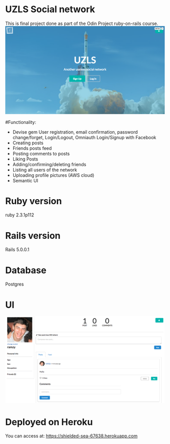 # UZLS Social network 
This is final project done as part of the Odin Project ruby-on-rails course.
![screenshot](screenshots/homepage.png?raw=true "Optional Title")


#Functionality: 
  * Devise gem User registration, email confirmation, password change/forget, Login/Logout, Omniauth Login/Signup with    Facebook
  * Creating posts
  * Friends posts feed  
  * Posting comments to posts
  * Liking Posts
  * Adding/confirming/deleting friends
  * Listing all users of the network
  * Uploading profile pictures (AWS cloud)
  * Semantic UI

# Ruby version
  ruby 2.3.1p112

# Rails version
  Rails 5.0.0.1

# Database 
  Postgres

# UI 
  ![screenshot](screenshots/userpage.png?raw=true "Optional Title")
  
# Deployed on Heroku 
  You can access at: https://shielded-sea-67638.herokuapp.com  
